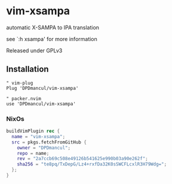 # vim-xsampa

automatic X-SAMPA to IPA translation

see `:h xsampa' for more information

Released under GPLv3

## Installation

```vim
" vim-plug
Plug 'DPDmancul/vim-xsampa'

" packer.nvim
use 'DPDmancul/vim-xsampa'
```

### NixOs

```nix
buildVimPlugin rec {
  name = "vim-xsampa";
  src = pkgs.fetchFromGitHub {
    owner = "DPDmancul";
    repo = name;
    rev = "2a7ccb69c508e49126b541625e990b03a90e262f";
    sha256 = "te8pq/TxDepG/Lz4+rxfDa32K0sSWCFLcxlR3H79Wdg=";
  };
}
```

